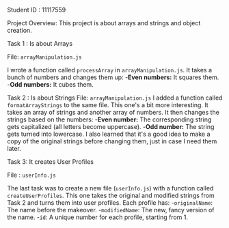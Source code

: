 Student ID : 11117559

Project Overview:  This project is about arrays and strings and object creation. 

Task 1 : Is about Arrays

File: `arrayManipulation.js`

I wrote a function called `processArray` in `arrayManipulation.js`. It takes a bunch of numbers and changes them up: -**Even numbers:** It squares them. -**Odd numbers:** It cubes them.


Task 2 :  Is about Strings
File: `arrayManipulation.js`
I added a function called `formatArrayStrings` to the same file. This one's a bit more interesting. It takes an array of strings and another array of numbers. It then changes the strings based on the numbers: -**Even number:** The corresponding string gets capitalized (all letters become uppercase). -**Odd number:** The string gets turned into lowercase. I also learned that it's a good idea to make a copy of the original strings before changing them, just in case I need them later.


Task 3: It creates User Profiles

File : `userInfo.js`

The last task was to create a new file (`userInfo.js`) with a function called `createUserProfiles`. This one takes the original and modified strings from Task 2 and turns them into user profiles. Each profile has: -`originalName`: The name before the makeover. -`modifiedName`: The new, fancy version of the name. -`id`: A unique number for each profile, starting from 1. 
